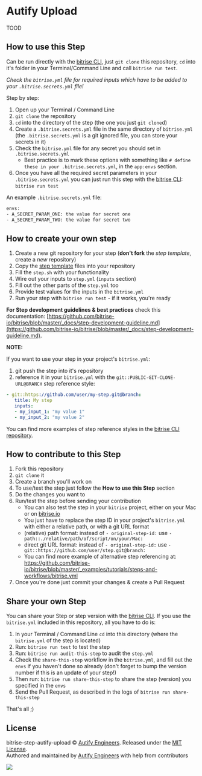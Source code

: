 # Autify Upload

TOOD

## How to use this Step

Can be run directly with the [bitrise CLI](https://github.com/bitrise-io/bitrise),
just `git clone` this repository, `cd` into it's folder in your Terminal/Command Line
and call `bitrise run test`.

*Check the `bitrise.yml` file for required inputs which have to be
added to your `.bitrise.secrets.yml` file!*

Step by step:

1. Open up your Terminal / Command Line
1. `git clone` the repository
1. `cd` into the directory of the step (the one you just `git clone`d)
1. Create a `.bitrise.secrets.yml` file in the same directory of `bitrise.yml`
   (the `.bitrise.secrets.yml` is a git ignored file, you can store your secrets in it)
1. Check the `bitrise.yml` file for any secret you should set in `.bitrise.secrets.yml`
    * Best practice is to mark these options with something like `# define these in your .bitrise.secrets.yml`, in the `app:envs` section.
1. Once you have all the required secret parameters in your `.bitrise.secrets.yml` you can just run this step with the [bitrise CLI](https://github.com/bitrise-io/bitrise): `bitrise run test`

An example `.bitrise.secrets.yml` file:

```bash
envs:
- A_SECRET_PARAM_ONE: the value for secret one
- A_SECRET_PARAM_TWO: the value for secret two
```

## How to create your own step

1. Create a new git repository for your step (**don't fork** the *step template*, create a *new* repository)
1. Copy the [step template](https://github.com/bitrise-steplib/step-template) files into your repository
1. Fill the `step.sh` with your functionality
1. Wire out your inputs to `step.yml` (`inputs` section)
1. Fill out the other parts of the `step.yml` too
1. Provide test values for the inputs in the `bitrise.yml`
1. Run your step with `bitrise run test` - if it works, you're ready

__For Step development guidelines & best practices__ check this documentation: [https://github.com/bitrise-io/bitrise/blob/master/_docs/step-development-guideline.md](https://github.com/bitrise-io/bitrise/blob/master/_docs/step-development-guideline.md).

**NOTE:**

If you want to use your step in your project's `bitrise.yml`:

1. git push the step into it's repository
1. reference it in your `bitrise.yml` with the `git::PUBLIC-GIT-CLONE-URL@BRANCH` step reference style:

```yaml
- git::https://github.com/user/my-step.git@branch:
   title: My step
   inputs:
   - my_input_1: "my value 1"
   - my_input_2: "my value 2"
```

You can find more examples of step reference styles
in the [bitrise CLI repository](https://github.com/bitrise-io/bitrise/blob/master/_examples/tutorials/steps-and-workflows/bitrise.yml#L65).

## How to contribute to this Step

1. Fork this repository
1. `git clone` it
1. Create a branch you'll work on
1. To use/test the step just follow the **How to use this Step** section
1. Do the changes you want to
1. Run/test the step before sending your contribution
    * You can also test the step in your `bitrise` project, either on your Mac or on [bitrise.io](https://www.bitrise.io)
    * You just have to replace the step ID in your project's `bitrise.yml` with either a relative path, or with a git URL format
    * (relative) path format: instead of `- original-step-id:` use `- path::./relative/path/of/script/on/your/Mac:`
    * direct git URL format: instead of `- original-step-id:` use `- git::https://github.com/user/step.git@branch:`
    * You can find more example of alternative step referencing at: https://github.com/bitrise-io/bitrise/blob/master/_examples/tutorials/steps-and-workflows/bitrise.yml
1. Once you're done just commit your changes & create a Pull Request

## Share your own Step

You can share your Step or step version with the [bitrise CLI](https://github.com/bitrise-io/bitrise). If you use the `bitrise.yml` included in this repository, all you have to do is:

1. In your Terminal / Command Line `cd` into this directory (where the `bitrise.yml` of the step is located)
1. Run: `bitrise run test` to test the step
1. Run: `bitrise run audit-this-step` to audit the `step.yml`
1. Check the `share-this-step` workflow in the `bitrise.yml`, and fill out the
   `envs` if you haven't done so already (don't forget to bump the version number if this is an update
   of your step!)
1. Then run: `bitrise run share-this-step` to share the step (version) you specified in the `envs`
1. Send the Pull Request, as described in the logs of `bitrise run share-this-step`

That's all ;)

## License

bitrise-step-autify-upload © [Autify Engineers](https://github.com/autifyhq). Released under the [MIT License](LICENSE).<br/>
Authored and maintained by [Autify Engineers](https://github.com/autifyhq) with help from contributors

<a href="https://app.fossa.com/projects/git%2Bgithub.com%2Fautifyhq%2Fbitrise-step-autify-upload?ref=badge_large" alt="FOSSA Status"><img src="https://app.fossa.com/api/projects/git%2Bgithub.com%2Fautifyhq%2Fbitrise-step-autify-upload.svg?type=large"/></a>